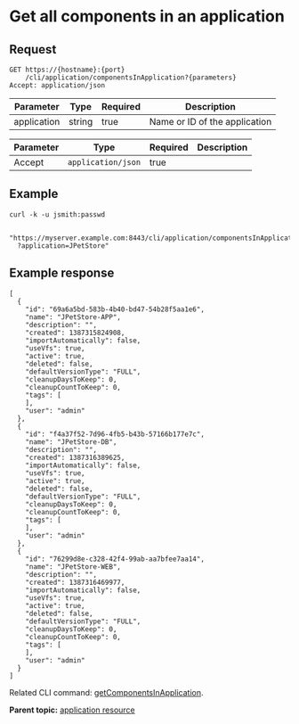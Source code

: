 # Get all components in an application

## Request

```
GET https://{hostname}:{port}
    /cli/application/componentsInApplication?{parameters}
Accept: application/json

```

|Parameter|Type|Required|Description|
|---------|----|--------|-----------|
|application|string|true|Name or ID of the application|

|Parameter|Type|Required|Description|
|---------|----|--------|-----------|
|Accept|`application/json`|true| |

## Example

```
curl -k -u jsmith:passwd 
   
  "https://myserver.example.com:8443/cli/application/componentsInApplication
  ?application=JPetStore"
```

## Example response

```
[
  {
    "id": "69a6a5bd-583b-4b40-bd47-54b28f5aa1e6",
    "name": "JPetStore-APP",
    "description": "",
    "created": 1387315824908,
    "importAutomatically": false,
    "useVfs": true,
    "active": true,
    "deleted": false,
    "defaultVersionType": "FULL",
    "cleanupDaysToKeep": 0,
    "cleanupCountToKeep": 0,
    "tags": [
    ],
    "user": "admin"
  },
  {
    "id": "f4a37f52-7d96-4fb5-b43b-57166b177e7c",
    "name": "JPetStore-DB",
    "description": "",
    "created": 1387316389625,
    "importAutomatically": false,
    "useVfs": true,
    "active": true,
    "deleted": false,
    "defaultVersionType": "FULL",
    "cleanupDaysToKeep": 0,
    "cleanupCountToKeep": 0,
    "tags": [
    ],
    "user": "admin"
  },
  {
    "id": "76299d8e-c328-42f4-99ab-aa7bfee7aa14",
    "name": "JPetStore-WEB",
    "description": "",
    "created": 1387316469977,
    "importAutomatically": false,
    "useVfs": true,
    "active": true,
    "deleted": false,
    "defaultVersionType": "FULL",
    "cleanupDaysToKeep": 0,
    "cleanupCountToKeep": 0,
    "tags": [
    ],
    "user": "admin"
  }
]
```

Related CLI command: [getComponentsInApplication](udclient_getcomponentsinapplication.md).

**Parent topic:** [application resource](../../com.udeploy.api.doc/topics/rest_cli_application.md)

